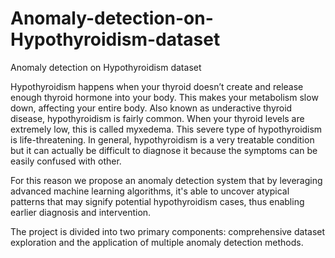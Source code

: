 # Anomaly-detection-on-Hypothyroidism-dataset
Anomaly detection on Hypothyroidism dataset

Hypothyroidism happens when your thyroid doesn’t create and release enough thyroid hormone into your body. This makes your metabolism slow down, affecting your entire body. Also known as underactive thyroid disease, hypothyroidism is fairly common.
When your thyroid levels are extremely low, this is called myxedema.
This severe type of hypothyroidism is life-threatening.
In general, hypothyroidism is a very treatable condition but 
it can actually be difficult to diagnose it because the symptoms can be easily confused with other.

For this reason we propose an anomaly detection system that by leveraging advanced machine learning algorithms, it's able to uncover atypical patterns that may signify potential hypothyroidism cases, thus enabling earlier diagnosis and intervention.

The project is divided into two primary components: comprehensive dataset exploration and the application of multiple anomaly detection methods.
